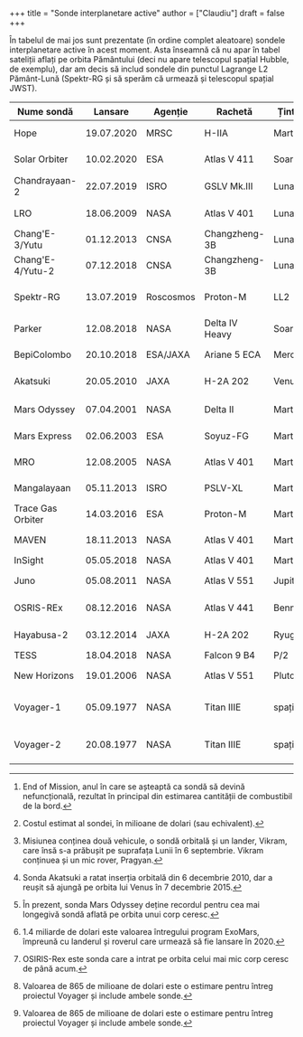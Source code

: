 +++
title = "Sonde interplanetare active"
author = ["Claudiu"]
draft = false
+++

În tabelul de mai jos sunt prezentate (în ordine complet aleatoare) sondele interplanetare active în acest moment. Asta înseamnă că nu apar în tabel sateliții aflați pe orbita Pământului (deci nu apare telescopul spațial Hubble, de exemplu), dar am decis să includ sondele din punctul Lagrange L2 Pământ-Lună (Spektr-RG și să sperăm că urmează și telescopul spațial JWST).

| Nume sondă        | Lansare    | Agenție   | Rachetă        | Țintă   | EOM[^fn:1] | Cost[^fn:2]   | Stare                         |
|-------------------|------------|-----------|----------------|---------|------------|---------------|-------------------------------|
| Hope              | 19.07.2020 | MRSC      | H-IIA          | Marte   | 20XX       | 200           | în drum spre Marte            |
| Solar Orbiter     | 10.02.2020 | ESA       | Atlas V 411    | Soare   | 2027       | 1500          | în drum spre Soare            |
| Chandrayaan-2     | 22.07.2019 | ISRO      | GSLV Mk.III    | Luna    | 2026       | 141           | pe orbita Lunii[^fn:3]        |
| LRO               | 18.06.2009 | NASA      | Atlas V 401    | Luna    | 202X       | 583           | pe orbita Lunii               |
| Chang'E-3/Yutu    | 01.12.2013 | CNSA      | Changzheng-3B  | Luna    | 20??       | ???           | lander/rover                  |
| Chang'E-4/Yutu-2  | 07.12.2018 | CNSA      | Changzheng-3B  | Luna    | 20??       | ???           | lander/rover                  |
| Spektr-RG         | 13.07.2019 | Roscosmos | Proton-M       | LL2     | 2026       | 600           | punctul Lagrange-L2           |
| Parker            | 12.08.2018 | NASA      | Delta IV Heavy | Soare   | 2025       | 1500          | pe orbita Soarelui            |
| BepiColombo       | 20.10.2018 | ESA/JAXA  | Ariane 5 ECA   | Mercur  | 2028       | 2000          | în drum spre Mercur           |
| Akatsuki          | 20.05.2010 | JAXA      | H-2A 202       | Venus   | 20??       | 290           | pe orbita lui Venus[^fn:4]    |
| Mars Odyssey      | 07.04.2001 | NASA      | Delta II       | Marte   | 2025       | 297           | pe orbita lui Marte[^fn:5]    |
| Mars Express      | 02.06.2003 | ESA       | Soyuz-FG       | Marte   | 2022       | 345           | pe orbita lui Marte           |
| MRO               | 12.08.2005 | NASA      | Atlas V 401    | Marte   | 2030       | 720           | pe orbita lui Marte           |
| Mangalayaan       | 05.11.2013 | ISRO      | PSLV-XL        | Marte   | 202X       | 66            | pe orbita lui Marte           |
| Trace Gas Orbiter | 14.03.2016 | ESA       | Proton-M       | Marte   | 202X       | (1400)[^fn:6] | pe orbita lui Marte           |
| MAVEN             | 18.11.2013 | NASA      | Atlas V 401    | Marte   | 202X       | 671           | pe orbita lui Marte           |
| InSight           | 05.05.2018 | NASA      | Atlas V 401    | Marte   | 202X       | 830           | lander                        |
| Juno              | 05.08.2011 | NASA      | Atlas V 551    | Jupiter | 2021       | 1100          | pe orbita lui Jupiter         |
| OSRIS-REx         | 08.12.2016 | NASA      | Atlas V 441    | Bennu   | 2023       | 800           | pe orbita asteroidului[^fn:7] |
| Hayabusa-2        | 03.12.2014 | JAXA      | H-2A 202       | Ryugu   | 2020       | 149           | în drum spre Pământ           |
| TESS              | 18.04.2018 | NASA      | Falcon 9 B4    | P/2     | 2028       | 75            | fucțională                    |
| New Horizons      | 19.01.2006 | NASA      | Atlas V 551    | Pluto   | 20XX       | 700           | dincolo de Ultima Thule       |
| Voyager-1         | 05.09.1977 | NASA      | Titan IIIE     | spațiu  | 2025       | (865)[^fn:8]  | dincolo de Sistemul Solar     |
| Voyager-2         | 20.08.1977 | NASA      | Titan IIIE     | spațiu  | 2025       | (865)[^fn:8]  | dincolo de Sistemul Solar     |

[^fn:1]: End of Mission, anul în care se așteaptă ca sondă să devină nefuncțională, rezultat în principal din estimarea cantității de combustibil de la bord.
[^fn:2]: Costul estimat al sondei, în milioane de dolari (sau echivalent).
[^fn:3]: Misiunea conținea două vehicule, o sondă orbitală și un lander, Vikram, care însă s-a prăbușit pe suprafața Lunii în 6 septembrie. Vikram conținuea și un mic rover, Pragyan.
[^fn:4]: Sonda Akatsuki a ratat inserția orbitală din 6 decembrie 2010, dar a reușit să ajungă pe orbita lui Venus în 7 decembrie 2015.
[^fn:5]: În prezent, sonda Mars Odyssey deține recordul pentru cea mai longegivă sondă aflată pe orbita unui corp ceresc.
[^fn:6]: 1.4 miliarde de dolari este valoarea întregului program ExoMars, împreună cu landerul și roverul care urmează să fie lansare în 2020.
[^fn:7]: OSIRIS-Rex este sonda care a intrat pe orbita celui mai mic corp ceresc de până acum.
[^fn:8]: Valoarea de 865 de milioane de dolari este o estimare pentru întreg proiectul Voyager și include ambele sonde.